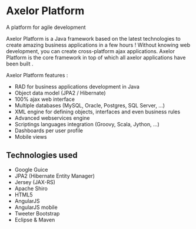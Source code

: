 Axelor Platform
================================

A platform for agile development

Axelor Platform is a Java framework based on the latest technologies to create amazing business applications in a few hours ! 
Without knowing web development, you can create cross-platform ajax applications.
Axelor Platform is the core framework in top of which all axelor applications have been built .

Axelor Platform features : 

* RAD for business applications development in Java
* Object data model (JPA2 / Hibernate)
* 100% ajax web interface 
* Multiple databases (MySQL, Oracle, Postgres, SQL Server, ...)
* XML engine for defining objects, interfaces and even business rules
* Advanced webservices engine 
* Scriptings languages integration (Groovy, Scala, Jython, ...)
* Dashboards per user profile
* Mobile views


Technologies used
-----------------------------------------

* Google Guice
* JPA2 (Hibernate Entity Manager)
* Jersey (JAX-RS)
* Apache Shiro
* HTML5
* AngularJS
* AngularJS mobile
* Tweeter Bootstrap
* Eclipse & Maven
